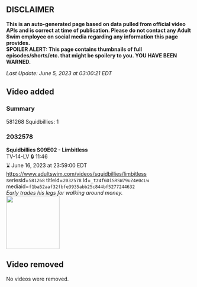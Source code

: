 ## DISCLAIMER
**This is an auto-generated page based on data pulled from official video APIs and is correct at time of publication. Please do not contact any Adult Swim employee on social media regarding any information this page provides.**  
**SPOILER ALERT: This page contains thumbnails of full episodes/shorts/etc. that might be spoilery to you. YOU HAVE BEEN WARNED.**  

_Last Update: June 5, 2023 at 03:00:21 EDT_
## Video added
### Summary
581268 Squidbillies: 1  
### 2032578
**Squidbillies S09E02 - Limbitless**  
TV-14-LV 🔒 11:46  
⌛ June 16, 2023 at 23:59:00 EDT  
https://www.adultswim.com/videos/squidbillies/limbitless  
seriesid=`581268` titleid=`2032578` id=`_tz4f6DiSRSW79uZ4e0cLw` mediaid=`f1ba52aaf32fbfe3935abb25c844bf5277244632`  
_Early trades his legs for walking around money._  
<a href="https://media.cdn.adultswim.com/uploads/20200414/thumbnails/2_20414115474-squidbillies_088_dup-20140923.jpg"><img src="https://media.cdn.adultswim.com/uploads/20200414/thumbnails/2_20414115474-squidbillies_088_dup-20140923.jpg" height="144px" /></a>
## Video removed
No videos were removed.  
